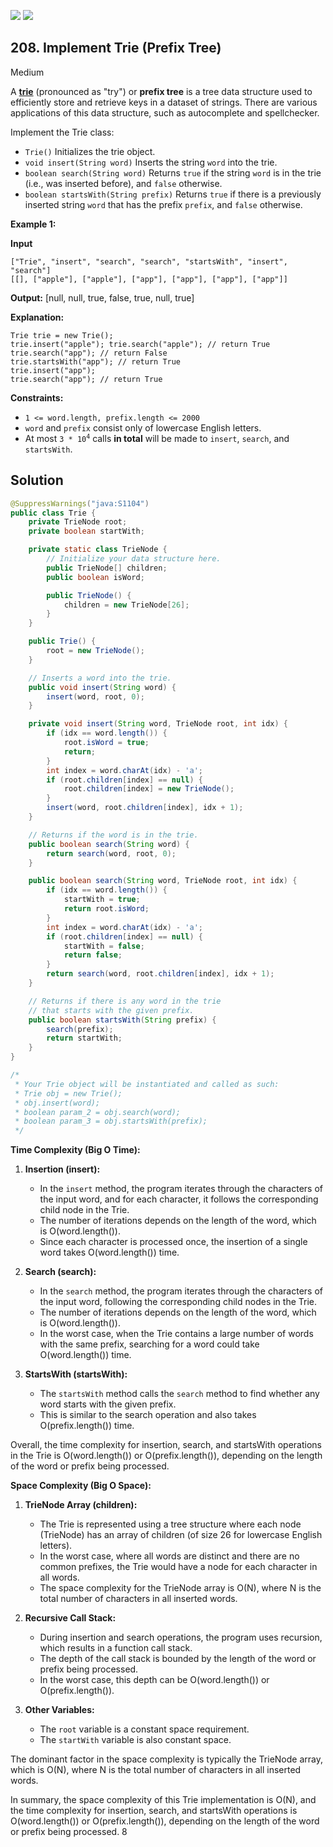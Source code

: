[![](https://img.shields.io/github/stars/javadev/LeetCode-in-All?label=Stars&style=flat-square)](https://github.com/javadev/LeetCode-in-All)
[![](https://img.shields.io/github/forks/javadev/LeetCode-in-All?label=Fork%20me%20on%20GitHub%20&style=flat-square)](https://github.com/javadev/LeetCode-in-All/fork)

## 208\. Implement Trie (Prefix Tree)

Medium

A [**trie**](https://en.wikipedia.org/wiki/Trie) (pronounced as "try") or **prefix tree** is a tree data structure used to efficiently store and retrieve keys in a dataset of strings. There are various applications of this data structure, such as autocomplete and spellchecker.

Implement the Trie class:

*   `Trie()` Initializes the trie object.
*   `void insert(String word)` Inserts the string `word` into the trie.
*   `boolean search(String word)` Returns `true` if the string `word` is in the trie (i.e., was inserted before), and `false` otherwise.
*   `boolean startsWith(String prefix)` Returns `true` if there is a previously inserted string `word` that has the prefix `prefix`, and `false` otherwise.

**Example 1:**

**Input**

    ["Trie", "insert", "search", "search", "startsWith", "insert", "search"]
    [[], ["apple"], ["apple"], ["app"], ["app"], ["app"], ["app"]]

**Output:** [null, null, true, false, true, null, true]

**Explanation:**

    Trie trie = new Trie();
    trie.insert("apple"); trie.search("apple"); // return True
    trie.search("app"); // return False
    trie.startsWith("app"); // return True
    trie.insert("app");
    trie.search("app"); // return True 

**Constraints:**

*   `1 <= word.length, prefix.length <= 2000`
*   `word` and `prefix` consist only of lowercase English letters.
*   At most <code>3 * 10<sup>4</sup></code> calls **in total** will be made to `insert`, `search`, and `startsWith`.

## Solution

```java
@SuppressWarnings("java:S1104")
public class Trie {
    private TrieNode root;
    private boolean startWith;

    private static class TrieNode {
        // Initialize your data structure here.
        public TrieNode[] children;
        public boolean isWord;

        public TrieNode() {
            children = new TrieNode[26];
        }
    }

    public Trie() {
        root = new TrieNode();
    }

    // Inserts a word into the trie.
    public void insert(String word) {
        insert(word, root, 0);
    }

    private void insert(String word, TrieNode root, int idx) {
        if (idx == word.length()) {
            root.isWord = true;
            return;
        }
        int index = word.charAt(idx) - 'a';
        if (root.children[index] == null) {
            root.children[index] = new TrieNode();
        }
        insert(word, root.children[index], idx + 1);
    }

    // Returns if the word is in the trie.
    public boolean search(String word) {
        return search(word, root, 0);
    }

    public boolean search(String word, TrieNode root, int idx) {
        if (idx == word.length()) {
            startWith = true;
            return root.isWord;
        }
        int index = word.charAt(idx) - 'a';
        if (root.children[index] == null) {
            startWith = false;
            return false;
        }
        return search(word, root.children[index], idx + 1);
    }

    // Returns if there is any word in the trie
    // that starts with the given prefix.
    public boolean startsWith(String prefix) {
        search(prefix);
        return startWith;
    }
}

/*
 * Your Trie object will be instantiated and called as such:
 * Trie obj = new Trie();
 * obj.insert(word);
 * boolean param_2 = obj.search(word);
 * boolean param_3 = obj.startsWith(prefix);
 */
```

**Time Complexity (Big O Time):**

1. **Insertion (insert):**
   - In the `insert` method, the program iterates through the characters of the input word, and for each character, it follows the corresponding child node in the Trie.
   - The number of iterations depends on the length of the word, which is O(word.length()).
   - Since each character is processed once, the insertion of a single word takes O(word.length()) time.

2. **Search (search):**
   - In the `search` method, the program iterates through the characters of the input word, following the corresponding child nodes in the Trie.
   - The number of iterations depends on the length of the word, which is O(word.length()).
   - In the worst case, when the Trie contains a large number of words with the same prefix, searching for a word could take O(word.length()) time.

3. **StartsWith (startsWith):**
   - The `startsWith` method calls the `search` method to find whether any word starts with the given prefix.
   - This is similar to the search operation and also takes O(prefix.length()) time.

Overall, the time complexity for insertion, search, and startsWith operations in the Trie is O(word.length()) or O(prefix.length()), depending on the length of the word or prefix being processed.

**Space Complexity (Big O Space):**

1. **TrieNode Array (children):**
   - The Trie is represented using a tree structure where each node (TrieNode) has an array of children (of size 26 for lowercase English letters).
   - In the worst case, where all words are distinct and there are no common prefixes, the Trie would have a node for each character in all words.
   - The space complexity for the TrieNode array is O(N), where N is the total number of characters in all inserted words.

2. **Recursive Call Stack:**
   - During insertion and search operations, the program uses recursion, which results in a function call stack.
   - The depth of the call stack is bounded by the length of the word or prefix being processed.
   - In the worst case, this depth can be O(word.length()) or O(prefix.length()).
  
3. **Other Variables:**
   - The `root` variable is a constant space requirement.
   - The `startWith` variable is also constant space.

The dominant factor in the space complexity is typically the TrieNode array, which is O(N), where N is the total number of characters in all inserted words.

In summary, the space complexity of this Trie implementation is O(N), and the time complexity for insertion, search, and startsWith operations is O(word.length()) or O(prefix.length()), depending on the length of the word or prefix being processed.
                                                                                                                                   8